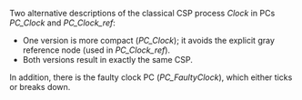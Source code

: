 Two alternative descriptions of the classical CSP process <i>Clock</i> in PCs <i>PC_Clock</i> and <i>PC_Clock_ref</i>:
* One version is more compact (<i>PC_Clock</i>); it avoids the explicit gray reference node (used in <i>PC_Clock_ref</i>).
* Both versions result in exactly the same CSP.

In addition, there is the faulty clock PC (<i>PC_FaultyClock</i>), which either ticks or breaks down.
